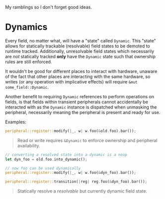 My ramblings so I don't forget good ideas.

# Dynamics

Every field, no matter what, will have a "state" called `Dynamic`. This "state" allows
for statically trackable (resolvable) field states to be demoted to runtime tracked.
Additionally, unresolvable field states which necessarily are *not* statically tracked
**only** have the `Dynamic` state such that ownership rules are still enforced.

It wouldn't be good for different places to interact with hardware, unaware of the fact
that other places are interacting with the same hardware, so writes (or any operation
with implicative effects) will require `&mut some_field::Dynamic`.

Another benefit to requiring `Dynamic` references to perform operations on fields, is that
fields within transient peripherals cannot accidentally be interacted with as the `Dynamic`
instance is dispatched when unmasking the peripheral, necessarily meaning the peripheral
is present and ready for use.

Examples:

```rust
peripheral::register::modify(|_, w| w.foo(&old.foo).bar());
```
> Read or write requires `&Dynamic` to enforce ownership and peripheral availability.

```rust
// converting a resolved state into a dynamic is a noop
let dyn_foo = old.foo.into_dynamic();

// now foo can be used dynamically
peripheral::register::modify(|_, w| w.foo(&dyn_foo).bar());
```

```rust
peripheral::register::transition(|reg| reg.foo(&dyn_foo).bar());
```
> Statically resolve a *resolvable* but currently dynamic field state.
